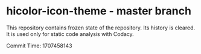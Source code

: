 # hicolor-icon-theme - master branch

This repository contains frozen state of the repository.
Its history is cleared. It is used only for static code
analysis with Codacy.

Commit Time: 1707458143